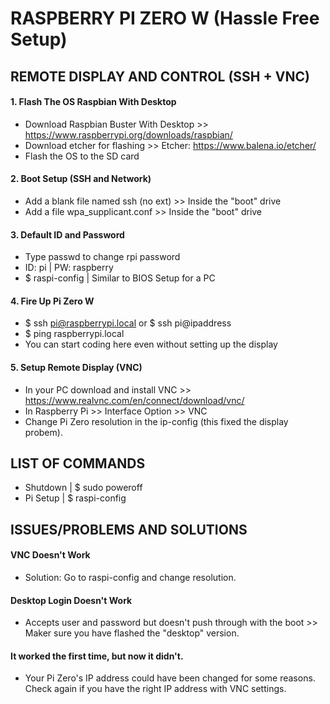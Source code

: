 # RASPBERRY PI ZERO W (Hassle Free Setup)

## REMOTE DISPLAY AND CONTROL (SSH + VNC)

#### 1. Flash The OS Raspbian With Desktop
* Download Raspbian Buster With Desktop >> https://www.raspberrypi.org/downloads/raspbian/
* Download etcher for flashing >> Etcher: https://www.balena.io/etcher/ 
* Flash the OS to the SD card

#### 2. Boot Setup (SSH and Network)
* Add a blank file named ssh (no ext) >> Inside the "boot" drive
* Add a file wpa_supplicant.conf >> Inside the "boot" drive

#### 3. Default ID and Password
* Type passwd to change rpi password
* ID: pi | PW: raspberry
* $ raspi-config | Similar to BIOS Setup for a PC 

#### 4. Fire Up Pi Zero W
* $ ssh pi@raspberrypi.local or $ ssh pi@ipaddress
* $ ping raspberrypi.local
* You can start coding here even without setting up the display

#### 5. Setup Remote Display (VNC)
* In your PC download and install VNC >> https://www.realvnc.com/en/connect/download/vnc/
* In Raspberry Pi >> Interface Option >> VNC
* Change Pi Zero resolution in the ip-config (this fixed the display probem).

## LIST OF COMMANDS
* Shutdown | $ sudo poweroff
* Pi Setup | $ raspi-config

## ISSUES/PROBLEMS AND SOLUTIONS
#### VNC Doesn't Work
* Solution: Go to raspi-config and change resolution. 

#### Desktop Login Doesn't Work
* Accepts user and password but doesn't push through with the boot >> Maker sure you have flashed the "desktop" version.

#### It worked the first time, but now it didn't.
* Your Pi Zero's IP address could have been changed for some reasons. Check again if you have the right IP address with VNC settings.
